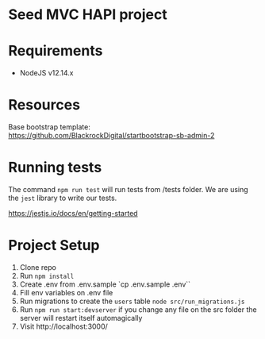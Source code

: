 # Seed MVC HAPI project


# Requirements
- NodeJS v12.14.x

# Resources

Base bootstrap template: https://github.com/BlackrockDigital/startbootstrap-sb-admin-2

# Running tests

The command `npm run test` will run tests from /tests folder. We are using the `jest` library to write our tests.

https://jestjs.io/docs/en/getting-started

# Project Setup 

1. Clone repo
1. Run `npm install`
1. Create .env from .env.sample `cp .env.sample .env``
1. Fill env variables on .env file
1. Run migrations to create the `users` table `node src/run_migrations.js`
1. Run `npm run start:devserver` if you change any file on the src folder the server will restart itself automagically
1. Visit http://localhost:3000/


  
